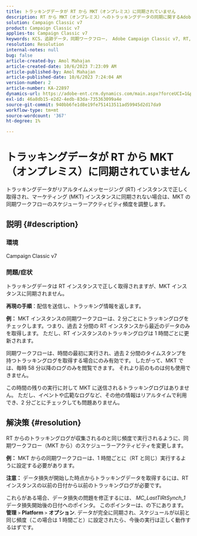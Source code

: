 ```yaml
---
title: トラッキングデータが RT から MKT（オンプレミス）に同期されていません
description: RT から MKT（オンプレミス）へのトラッキングデータの同期に関するAdobe Campaign Classicの問題の解決方法を説明します。
solution: Campaign Classic v7
product: Campaign Classic v7
applies-to: Campaign Classic v7
keywords: KCS，追跡データ，同期ワークフロー， Adobe Campaign Classic v7, RT, MKT
resolution: Resolution
internal-notes: null
bug: false
article-created-by: Amol Mahajan
article-created-date: 10/6/2023 7:23:09 AM
article-published-by: Amol Mahajan
article-published-date: 10/6/2023 7:24:04 AM
version-number: 2
article-number: KA-22897
dynamics-url: https://adobe-ent.crm.dynamics.com/main.aspx?forceUCI=1&pagetype=entityrecord&etn=knowledgearticle&id=bd79232d-1964-ee11-be6e-6045bd006ce9
exl-id: 46a8db15-e2d2-4edb-83da-735363099a4e
source-git-commit: 940bb6fe1d8e19fe751413511ad59945d2d17da9
workflow-type: tm+mt
source-wordcount: '367'
ht-degree: 1%

---
```


# トラッキングデータが RT から MKT（オンプレミス）に同期されていません


トラッキングデータがリアルタイムメッセージング (RT) インスタンスで正しく取得され、マーケティング (MKT) インスタンスに同期されない場合は、MKT の同期ワークフローのスケジューラーアクティビティ頻度を調整します。

## 説明 {#description}


### 環境

Campaign Classic v7



### 問題/症状

トラッキングデータは RT インスタンスで正しく取得されますが、MKT インスタンスに同期されません。



<b>再現の手順</b>：配信を送信し、トラッキング情報を返します。



<b>例：</b> MKT インスタンスの同期ワークフローは、2 分ごとにトラッキングログをチェックします。つまり、過去 2 分間の RT インスタンスから最近のデータのみを取得します。 ただし、RT インスタンスのトラッキングログは 1 時間ごとに更新されます。

同期ワークフローは、時間の最初に実行され、過去 2 分間のタイムスタンプを持つトラッキングログを取得する場合にのみ有効です。 したがって、MKT では、毎時 58 分以降のログのみを閲覧できます。 それより前のものは何も使用できません。

この時間の残りの実行に対して MKT に送信されるトラッキングログはありません。 ただし、イベントや広範なログなど、その他の情報はリアルタイムで利用でき、2 分ごとにチェックしても問題ありません。


## 解決策 {#resolution}


RT からのトラッキングログが収集されるのと同じ頻度で実行されるように、同期ワークフロー（MKT から）のスケジューラーアクティビティを変更します。

<b>例：</b> MKT からの同期ワークフローは、1 時間ごとに（RT と同じ）実行するように設定する必要があります。

<b>注意：</b> データ損失が開始した時点からトラッキングデータを取得するには、RT インスタンスの以前の日付から以前のトラッキングログが必要です。

これらがある場合、データ損失の問題を修正するには、 *MC_LastTlRtSynch_1* データ損失開始後の日付へのポインタ。 このポインターは、の下にあります。 <b>管理</b> `>`  <b>Platform</b> `>`  <b>オプション</b>. データが完全に同期され、スケジュールが以前と同じ頻度（この場合は 1 時間ごと）に設定されたら、今後の実行は正しく動作するはずです。
